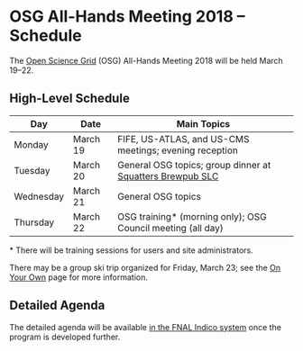 # OSG All-Hands Meeting 2018 &ndash; Schedule

The [Open Science Grid](https://www.opensciencegrid.org) (OSG) All-Hands Meeting 2018 will be held March 19&ndash;22.

## High-Level Schedule

Day       | Date     | Main Topics
--------- | -------- | ----------------------------------------------------------
Monday    | March 19 | FIFE, US-ATLAS, and US-CMS meetings; evening reception
Tuesday   | March 20 | General OSG topics; group dinner at [Squatters Brewpub SLC](https://www.squatters.com/salt-lake-city/location.aspx)
Wednesday | March 21 | General OSG topics
Thursday  | March 22 | OSG training* (morning only); OSG Council meeting (all day)

\* There will be training sessions for users and site administrators.

There may be a group ski trip organized for Friday, March 23; see the [On Your Own](on-your-own.md) page for more
information.

## Detailed Agenda

The detailed agenda will be available [in the FNAL Indico system](https://indico.fnal.gov/event/15344/) once the program
is developed further.
